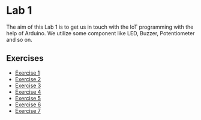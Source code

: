 
# Lab 1
The aim of this Lab 1 is to get us in touch with the IoT programming with the help of Arduino. We utilize some component 
like LED, Buzzer, Potentiometer and so on.
  
## Exercises
  - [Exercise 1](ex_1)
  - [Exercise 2](ex_2)
  - [Exercise 3](ex_3)
  - [Exercise 4](ex_4)
  - [Exercise 5](ex_5)
  - [Exercise 6](ex_6)
  - [Exercise 7](ex_7)
  
